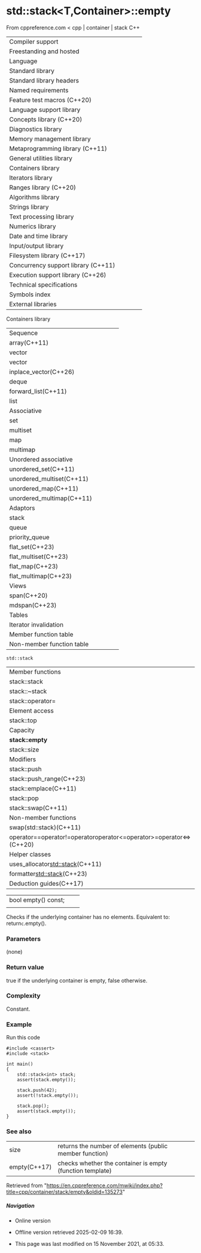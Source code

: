 # std::stack<T,Container>::empty

From cppreference.com
< cpp‎ | container‎ | stack
C++

|  |  |  |  |  |
| --- | --- | --- | --- | --- |
| Compiler support | | | | |
| Freestanding and hosted | | | | |
| Language | | | | |
| Standard library | | | | |
| Standard library headers | | | | |
| Named requirements | | | | |
| Feature test macros (C++20) | | | | |
| Language support library | | | | |
| Concepts library (C++20) | | | | |
| Diagnostics library | | | | |
| Memory management library | | | | |
| Metaprogramming library (C++11) | | | | |
| General utilities library | | | | |
| Containers library | | | | |
| Iterators library | | | | |
| Ranges library (C++20) | | | | |
| Algorithms library | | | | |
| Strings library | | | | |
| Text processing library | | | | |
| Numerics library | | | | |
| Date and time library | | | | |
| Input/output library | | | | |
| Filesystem library (C++17) | | | | |
| Concurrency support library (C++11) | | | | |
| Execution support library (C++26) | | | | |
| Technical specifications | | | | |
| Symbols index | | | | |
| External libraries | | | | |

Containers library

|  |  |  |  |  |
| --- | --- | --- | --- | --- |
| Sequence | | | | |
| array(C++11) | | | | |
| vector | | | | |
| vector<bool> | | | | |
| inplace_vector(C++26) | | | | |
| deque | | | | |
| forward_list(C++11) | | | | |
| list | | | | |
| Associative | | | | |
| set | | | | |
| multiset | | | | |
| map | | | | |
| multimap | | | | |
| Unordered associative | | | | |
| unordered_set(C++11) | | | | |
| unordered_multiset(C++11) | | | | |
| unordered_map(C++11) | | | | |
| unordered_multimap(C++11) | | | | |
| Adaptors | | | | |
| stack | | | | |
| queue | | | | |
| priority_queue | | | | |
| flat_set(C++23) | | | | |
| flat_multiset(C++23) | | | | |
| flat_map(C++23) | | | | |
| flat_multimap(C++23) | | | | |
| Views | | | | |
| span(C++20) | | | | |
| mdspan(C++23) | | | | |
| Tables | | | | |
| Iterator invalidation | | | | |
| Member function table | | | | |
| Non-member function table | | | | |

`std::stack`

|  |  |  |  |  |
| --- | --- | --- | --- | --- |
| Member functions | | | | |
| stack::stack | | | | |
| stack::~stack | | | | |
| stack::operator= | | | | |
| Element access | | | | |
| stack::top | | | | |
| Capacity | | | | |
| ****stack::empty**** | | | | |
| stack::size | | | | |
| Modifiers | | | | |
| stack::push | | | | |
| stack::push_range(C++23) | | | | |
| stack::emplace(C++11) | | | | |
| stack::pop | | | | |
| stack::swap(C++11) | | | | |
| Non-member functions | | | | |
| swap(std::stack)(C++11) | | | | |
| operator==operator!=operator<operator>operator<=operator>=operator<=>(C++20) | | | | |
| Helper classes | | | | |
| uses_allocator<std::stack>(C++11) | | | | |
| formatter<std::stack>(C++23) | | | | |
| Deduction guides(C++17) | | | | |

|  |  |  |
| --- | --- | --- |
| bool empty() const; |  |  |
|  |  |  |

Checks if the underlying container has no elements. Equivalent to: return`c`.empty().

### Parameters

(none)

### Return value

true if the underlying container is empty, false otherwise.

### Complexity

Constant.

### Example

Run this code

```
#include <cassert>
#include <stack>
 
int main()
{
    std::stack<int> stack;
    assert(stack.empty());
 
    stack.push(42);
    assert(!stack.empty());
 
    stack.pop();
    assert(stack.empty());
}

```

### See also

|  |  |
| --- | --- |
| size | returns the number of elements   (public member function) |
| empty(C++17) | checks whether the container is empty   (function template) |

Retrieved from "<https://en.cppreference.com/mwiki/index.php?title=cpp/container/stack/empty&oldid=135273>"

##### Navigation

- Online version
- Offline version retrieved 2025-02-09 16:39.

- This page was last modified on 15 November 2021, at 05:33.